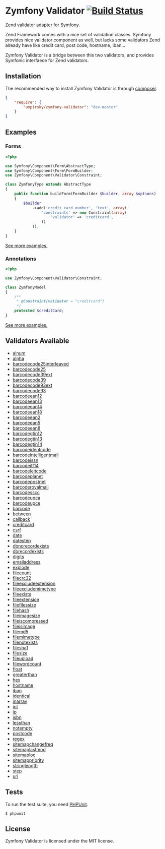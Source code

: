 Zymfony Validator [![Build Status](https://secure.travis-ci.org/umpirsky/zymfony-validator.png)](http://travis-ci.org/umpirsky/zymfony-validator)
=================

Zend validator adapter for Symfony.

Zend Framework comes with a nice set of validation classes. Symfony provides nice validator component as well, but lacks some validators Zend already have like credit card, post code, hostname, iban...

Zymfony Validator is a bridge between this two validators, and provides Symfonic interfaece for Zend validators.

## Installation

The recommended way to install Zymfony Validator is through
[composer](http://getcomposer.org).

```json
{
    "require": {
        "umpirsky/zymfony-validator": "dev-master"
    }
}
```

## Examples

### Forms

```php
<?php

use Symfony\Component\Form\AbstractType;
use Symfony\Component\Form\FormBuilder;
use Zymfony\Component\Validator\Constraint;

class ZymfonyType extends AbstractType
{
    public function buildForm(FormBuilder $builder, array $options)
    {
        $builder
            ->add('credit_card_number', 'text', array(
                'constraints' => new Constraint(array(
                    'validator' => 'creditcard',
                ))
            ));
    }
}
```
[See more examples.](https://github.com/umpirsky/Silex-Kitchen-Edition/blob/zymfony-validator/src/controllers.php#L68)

### Annotations

```php
<?php

use Zymfony\Component\Validator\Constraint;

class ZymfonyModel
{
    /**
     * @Constraint(validator = "creditcard")
     */
    protected $creditCard;
}
```
[See more examples.](https://github.com/umpirsky/symfony-standard/blob/zymfony-validator/src/Acme/DemoBundle/Model/Contact.php)

## Validators Available

* [alnum](https://github.com/zendframework/zf2/tree/master/library/Zend/I18n/Validator/Alnum.php)
* [alpha](https://github.com/zendframework/zf2/tree/master/library/Zend/I18n/Validator/Alpha.php)
* [barcodecode25interleaved](https://github.com/zendframework/zf2/tree/master/library/Zend/Validator/Barcode/Code25interleaved.php)
* [barcodecode25](https://github.com/zendframework/zf2/tree/master/library/Zend/Validator/Barcode/Code25.php)
* [barcodecode39ext](https://github.com/zendframework/zf2/tree/master/library/Zend/Validator/Barcode/Code39ext.php)
* [barcodecode39](https://github.com/zendframework/zf2/tree/master/library/Zend/Validator/Barcode/Code39.php)
* [barcodecode93ext](https://github.com/zendframework/zf2/tree/master/library/Zend/Validator/Barcode/Code93ext.php)
* [barcodecode93](https://github.com/zendframework/zf2/tree/master/library/Zend/Validator/Barcode/Code93.php)
* [barcodeean12](https://github.com/zendframework/zf2/tree/master/library/Zend/Validator/Barcode/Ean12.php)
* [barcodeean13](https://github.com/zendframework/zf2/tree/master/library/Zend/Validator/Barcode/Ean13.php)
* [barcodeean14](https://github.com/zendframework/zf2/tree/master/library/Zend/Validator/Barcode/Ean14.php)
* [barcodeean18](https://github.com/zendframework/zf2/tree/master/library/Zend/Validator/Barcode/Ean18.php)
* [barcodeean2](https://github.com/zendframework/zf2/tree/master/library/Zend/Validator/Barcode/Ean2.php)
* [barcodeean5](https://github.com/zendframework/zf2/tree/master/library/Zend/Validator/Barcode/Ean5.php)
* [barcodeean8](https://github.com/zendframework/zf2/tree/master/library/Zend/Validator/Barcode/Ean8.php)
* [barcodegtin12](https://github.com/zendframework/zf2/tree/master/library/Zend/Validator/Barcode/Gtin12.php)
* [barcodegtin13](https://github.com/zendframework/zf2/tree/master/library/Zend/Validator/Barcode/Gtin13.php)
* [barcodegtin14](https://github.com/zendframework/zf2/tree/master/library/Zend/Validator/Barcode/Gtin14.php)
* [barcodeidentcode](https://github.com/zendframework/zf2/tree/master/library/Zend/Validator/Barcode/Identcode.php)
* [barcodeintelligentmail](https://github.com/zendframework/zf2/tree/master/library/Zend/Validator/Barcode/Intelligentmail.php)
* [barcodeissn](https://github.com/zendframework/zf2/tree/master/library/Zend/Validator/Barcode/Issn.php)
* [barcodeitf14](https://github.com/zendframework/zf2/tree/master/library/Zend/Validator/Barcode/Itf14.php)
* [barcodeleitcode](https://github.com/zendframework/zf2/tree/master/library/Zend/Validator/Barcode/Leitcode.php)
* [barcodeplanet](https://github.com/zendframework/zf2/tree/master/library/Zend/Validator/Barcode/Planet.php)
* [barcodepostnet](https://github.com/zendframework/zf2/tree/master/library/Zend/Validator/Barcode/Postnet.php)
* [barcoderoyalmail](https://github.com/zendframework/zf2/tree/master/library/Zend/Validator/Barcode/Royalmail.php)
* [barcodesscc](https://github.com/zendframework/zf2/tree/master/library/Zend/Validator/Barcode/Sscc.php)
* [barcodeupca](https://github.com/zendframework/zf2/tree/master/library/Zend/Validator/Barcode/Upca.php)
* [barcodeupce](https://github.com/zendframework/zf2/tree/master/library/Zend/Validator/Barcode/Upce.php)
* [barcode](https://github.com/zendframework/zf2/tree/master/library/Zend/Validator/Barcode.php)
* [between](https://github.com/zendframework/zf2/tree/master/library/Zend/Validator/Between.php)
* [callback](https://github.com/zendframework/zf2/tree/master/library/Zend/Validator/Callback.php)
* [creditcard](https://github.com/zendframework/zf2/tree/master/library/Zend/Validator/CreditCard.php)
* [csrf](https://github.com/zendframework/zf2/tree/master/library/Zend/Validator/Csrf.php)
* [date](https://github.com/zendframework/zf2/tree/master/library/Zend/Validator/Date.php)
* [datestep](https://github.com/zendframework/zf2/tree/master/library/Zend/Validator/DateStep.php)
* [dbnorecordexists](https://github.com/zendframework/zf2/tree/master/library/Zend/Validator/Db/NoRecordExists.php)
* [dbrecordexists](https://github.com/zendframework/zf2/tree/master/library/Zend/Validator/Db/RecordExists.php)
* [digits](https://github.com/zendframework/zf2/tree/master/library/Zend/Validator/Digits.php)
* [emailaddress](https://github.com/zendframework/zf2/tree/master/library/Zend/Validator/EmailAddress.php)
* [explode](https://github.com/zendframework/zf2/tree/master/library/Zend/Validator/Explode.php)
* [filecount](https://github.com/zendframework/zf2/tree/master/library/Zend/Validator/File/Count.php)
* [filecrc32](https://github.com/zendframework/zf2/tree/master/library/Zend/Validator/File/Crc32.php)
* [fileexcludeextension](https://github.com/zendframework/zf2/tree/master/library/Zend/Validator/File/ExcludeExtension.php)
* [fileexcludemimetype](https://github.com/zendframework/zf2/tree/master/library/Zend/Validator/File/ExcludeMimeType.php)
* [fileexists](https://github.com/zendframework/zf2/tree/master/library/Zend/Validator/File/Exists.php)
* [fileextension](https://github.com/zendframework/zf2/tree/master/library/Zend/Validator/File/Extension.php)
* [filefilessize](https://github.com/zendframework/zf2/tree/master/library/Zend/Validator/File/FilesSize.php)
* [filehash](https://github.com/zendframework/zf2/tree/master/library/Zend/Validator/File/Hash.php)
* [fileimagesize](https://github.com/zendframework/zf2/tree/master/library/Zend/Validator/File/ImageSize.php)
* [fileiscompressed](https://github.com/zendframework/zf2/tree/master/library/Zend/Validator/File/IsCompressed.php)
* [fileisimage](https://github.com/zendframework/zf2/tree/master/library/Zend/Validator/File/IsImage.php)
* [filemd5](https://github.com/zendframework/zf2/tree/master/library/Zend/Validator/File/Md5.php)
* [filemimetype](https://github.com/zendframework/zf2/tree/master/library/Zend/Validator/File/MimeType.php)
* [filenotexists](https://github.com/zendframework/zf2/tree/master/library/Zend/Validator/File/NotExists.php)
* [filesha1](https://github.com/zendframework/zf2/tree/master/library/Zend/Validator/File/Sha1.php)
* [filesize](https://github.com/zendframework/zf2/tree/master/library/Zend/Validator/File/Size.php)
* [fileupload](https://github.com/zendframework/zf2/tree/master/library/Zend/Validator/File/Upload.php)
* [filewordcount](https://github.com/zendframework/zf2/tree/master/library/Zend/Validator/File/WordCount.php)
* [float](https://github.com/zendframework/zf2/tree/master/library/Zend/I18n/Validator/Float.php)
* [greaterthan](https://github.com/zendframework/zf2/tree/master/library/Zend/Validator/GreaterThan.php)
* [hex](https://github.com/zendframework/zf2/tree/master/library/Zend/Validator/Hex.php)
* [hostname](https://github.com/zendframework/zf2/tree/master/library/Zend/Validator/Hostname.php)
* [iban](https://github.com/zendframework/zf2/tree/master/library/Zend/I18n/Validator/Iban.php)
* [identical](https://github.com/zendframework/zf2/tree/master/library/Zend/Validator/Identical.php)
* [inarray](https://github.com/zendframework/zf2/tree/master/library/Zend/Validator/InArray.php)
* [int](https://github.com/zendframework/zf2/tree/master/library/Zend/I18n/Validator/Int.php)
* [ip](https://github.com/zendframework/zf2/tree/master/library/Zend/Validator/Ip.php)
* [isbn](https://github.com/zendframework/zf2/tree/master/library/Zend/Validator/Isbn.php)
* [lessthan](https://github.com/zendframework/zf2/tree/master/library/Zend/Validator/LessThan.php)
* [notempty](https://github.com/zendframework/zf2/tree/master/library/Zend/Validator/NotEmpty.php)
* [postcode](https://github.com/zendframework/zf2/tree/master/library/Zend/I18n/Validator/PostCode.php)
* [regex](https://github.com/zendframework/zf2/tree/master/library/Zend/Validator/Regex.php)
* [sitemapchangefreq](https://github.com/zendframework/zf2/tree/master/library/Zend/Validator/Sitemap/Changefreq.php)
* [sitemaplastmod](https://github.com/zendframework/zf2/tree/master/library/Zend/Validator/Sitemap/Lastmod.php)
* [sitemaploc](https://github.com/zendframework/zf2/tree/master/library/Zend/Validator/Sitemap/Loc.php)
* [sitemappriority](https://github.com/zendframework/zf2/tree/master/library/Zend/Validator/Sitemap/Priority.php)
* [stringlength](https://github.com/zendframework/zf2/tree/master/library/Zend/Validator/StringLength.php)
* [step](https://github.com/zendframework/zf2/tree/master/library/Zend/Validator/Step.php)
* [uri](https://github.com/zendframework/zf2/tree/master/library/Zend/Validator/Uri.php)

## Tests

To run the test suite, you need [PHPUnit](https://github.com/sebastianbergmann/phpunit).

    $ phpunit

## License

Zymfony Validator is licensed under the MIT license.

